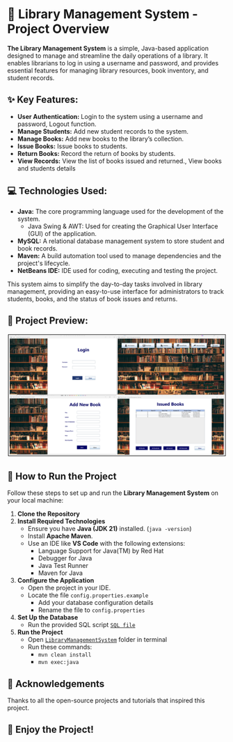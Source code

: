 ##
# 📖 Library Management System - Project Overview
**The Library Management System** is a simple, Java-based application designed to manage and streamline the daily operations of a library. It enables librarians to log in using a username and password, and provides essential features for managing library resources, book inventory, and student records.

##
## ✨ Key Features:
- **User Authentication:** Login to the system using a username and password, Logout function.
- **Manage Students:** Add new student records to the system.
- **Manage Books:** Add new books to the library’s collection.
- **Issue Books:** Issue books to students.
- **Return Books:** Record the return of books by students.
- **View Records:** View the list of books issued and returned., View books and students details

##
## 💻 Technologies Used:
- **Java:** The core programming language used for the development of the system.
  - Java Swing & AWT: Used for creating the Graphical User Interface (GUI) of the application.
- **MySQL:** A relational database management system to store student and book records.
- **Maven:** A build automation tool used to manage dependencies and the project's lifecycle.
- **NetBeans IDE:** IDE used for coding, executing and testing the project.

This system aims to simplify the day-to-day tasks involved in library management, providing an easy-to-use interface for administrators to track students, books, and the status of book issues and returns.

##
## 👀 Project Preview:
![Library System Preview.](/Assets/library_system.png)

##
## 🚀 How to Run the Project
Follow these steps to set up and run the **Library Management System** on your local machine:
1. **Clone the Repository** 
2. **Install Required Technologies**
    - Ensure you have **Java (JDK 21)** installed. (`java -version`)
    - Install **Apache Maven**.
    - Use an IDE like **VS Code** with the following extensions:
      - Language Support for Java(TM) by Red Hat
      - Debugger for Java
      - Java Test Runner
      - Maven for Java
3. **Configure the Application**
    - Open the project in your IDE.
    - Locate the file `config.properties.example`
      - Add your database configuration details
      - Rename the file to `config.properties`
4. **Set Up the Database**
    - Run the provided SQL script [`SQL file`](https://github.com/bpk00/Library-Management-System/blob/main/Assets/LibrarySystem.sql)
5. **Run the Project**
    - Open [`LibraryManagementSystem`](https://github.com/bpk00/Library-Management-System/tree/main/LibraryManagementSystem) folder in terminal
    - Run these commands:
       - `mvn clean install`
       - `mvn exec:java`

##
## 🙏 Acknowledgements
Thanks to all the open-source projects and tutorials that inspired this project.
##
## 🎉 Enjoy the Project!
